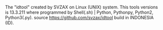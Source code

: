 The "idtool" created by SVZAX on Linux (UNIX) system. This tools versions is 13.3.211 where programmed by Shell(.sh) | Python, Pythonpy, Python2, Python3(.py). source https://github.com/svzax/idtool build in INDONESIA (ID).
